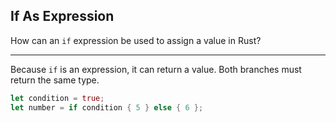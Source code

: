 ## If As Expression

How can an `if` expression be used to assign a value in Rust?

---

Because `if` is an expression, it can return a value.
Both branches must return the same type.

```rust
let condition = true;
let number = if condition { 5 } else { 6 };
```

